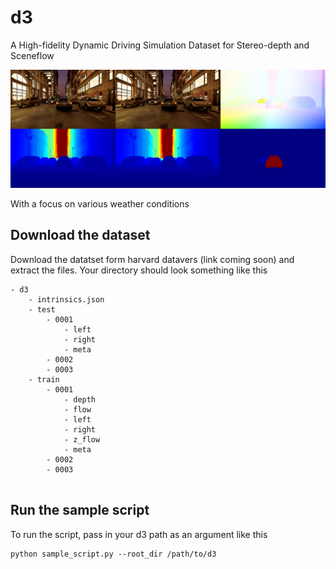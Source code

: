# d3
A High-fidelity Dynamic Driving Simulation Dataset for Stereo-depth and Sceneflow

![](assets/d3_sample.jpg)

With a focus on various weather conditions



## Download the dataset
Download the datatset form harvard datavers (link coming soon) and extract the files. Your directory should look something like this

```
- d3
    - intrinsics.json
    - test
        - 0001
            - left
            - right
            - meta
        - 0002
        - 0003
    - train
        - 0001
            - depth
            - flow
            - left
            - right
            - z_flow
            - meta
        - 0002
        - 0003
    
```

## Run the sample script
To run the script, pass in your d3 path as an argument like this 
```
python sample_script.py --root_dir /path/to/d3
```

